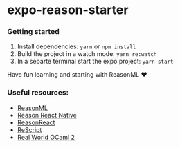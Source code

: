 # expo-reason-starter

### Getting started

1. Install dependencies: `yarn` or `npm install`
2. Build the project in a watch mode: `yarn re:watch`
3. In a separte terminal start the expo project: `yarn start`

Have fun learning and starting with ReasonML ❤️

### Useful resources:

- [ReasonML](https://reasonml.github.io/)
- [Reason React Native](https://reason-react-native.github.io/en/docs/)
- [ReasonReact](https://reasonml.github.io/reason-react/)
- [ReScript](https://rescript-lang.org/)
- [Real World OCaml 2](https://dev.realworldocaml.org/)
